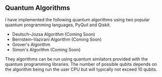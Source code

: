 ## Quantum Algorithms

I have implemented the following quantum algorithms using two popular quantum programming languages, PyQuil and Qiskit.

* Deutsch–Jozsa Algorithm (Coming Soon)
* Bernstein–Vazirani Algorithm (Coming Soon)
* Grover's Algorithm
* Simon's Algorithm (Coming Soon)

They algorithms can be run using quantum similators provided with the quantum programming libraries. The number of possible qubits depends on the algorithm being run the user CPU but will typically not exceed 10 qubits.
